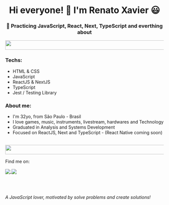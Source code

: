 <h1 align="center"> Hi everyone! 🖖 I'm Renato Xavier 😃</g-emoji> </h1>
<h3 align="center">🚀 Practicing JavaScript, React, Next, TypeScript and everthing about </h3>

<img src="https://user-images.githubusercontent.com/40378126/216497303-f8d12652-a0e9-454a-b65f-70d6554f172c.png" width="3000" height="30">

<h3>Techs:</h3>
<ul>
<li>HTML & CSS</li>    
<li>JavaScript</li>
<li>ReactJS & NextJS</li>
<li>TypeScript</li>
<li>Jest / Testing Library</li>
</ul>

<h3>About me:</h3>
<ul>
<li>I'm 32yo, from São Paulo - Brasil</li>
<li>I love games, music, instruments, livestream, hardwares and Technology</li>
<li>Graduated in Analysis and Systems Development</li>
<li>Focused on ReactJS, Next and TypeScript - (React Native coming soon)</li>
</ul>
<br>


<img src="https://user-images.githubusercontent.com/40378126/216497373-9d3dda9a-0043-44ab-8281-c84a0989ab51.png" width="3000" height="30">


Find me on:


<a href="https://www.linkedin.com/in/renato-xavier-a34767165/">
    <img align="center" src="https://img.shields.io/twitter/url?color=%230077b5&label=LinkedIn&logo=linkedin&logoColor=%230077b5&style=for-the-badge&url=https%3A%2F%2Fwww.linkedin.com%2Fin%2Frenato-xavier-a34767165" style="max-width:100%;">
  </a>
  
  <a href="https://www.instagram.com/_rnatu/?hl=pt-br">
    <img align="center" src="https://img.shields.io/twitter/url?color=%23E4405F&label=Instagram&logo=Instagram&logoColor=%23E4405F&style=for-the-badge&url=https%3A%2F%2Fwww.instagram.com%2F_rnatu%2F" style="max-width:100%;">
  </a>

<br>  
<br>
<br>
<br>




*A JavaScript lover, motivated by solve problems and create solutions!*

</ul>
